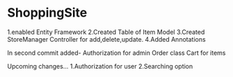 # ShoppingSite
1.enabled Entity Framework
2.Created Table of Item Model 
3.Created StoreManager Controller for add,delete,update.
4.Added Annotations

In second commit added-
Authorization for admin
Order class
Cart for items

Upcoming changes...
1.Authorization for user
2.Searching option


